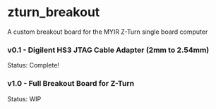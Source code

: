 # zturn_breakout
A custom breakout board for the MYIR Z-Turn single board computer

### v0.1 - Digilent HS3 JTAG Cable Adapter (2mm to 2.54mm)
Status: Complete!

### v1.0 - Full Breakout Board for Z-Turn
Status: WIP
